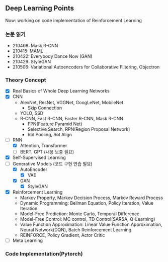 ## Deep Learning Points
Now: working on code implementation of Reinforcement Learning

### 논문 읽기
- 210408: Mask R-CNN
- 210415: MAML
- 210422: Everybody Dance Now (GAN)
- 210429: StyleGAN
- 210506: Variational Autoencoders for Collaborative Filtering, Objectron

### Theory Concept
- [x] Real Basics of Whole Deep Learning Networks
- [x] CNN
  - AlexNet, ResNet, VGGNet, GoogLeNet, MobileNet
    - Skip Connection
  - YOLO, SSD
  - R-CNN, Fast R-CNN, Faster R-CNN, Mask R-CNN
    - FPN(Feature Pyramid Net)
    - Selective Search, RPN(Region Proposal Network)
    - RoI Pooling, RoI Align
- [ ] RNN
  - [x] Attention, Transformer
  - [ ] BERT, GPT (내용 보충 필요)
- [x] Self-Supervised Learning
- [ ] Generative Models (코드 구현 연습 필요)
  - [x] AutoEncoder
    - [x] VAE
  - [x] GAN
    - [x] StyleGAN
- [x] Reinforcement Learning
  - Markov Property, Markov Decision Process, Markov Reward Process
  - Dynamic Programming: Bellman Equation, Policy Iteration, Value Iteration
  - Model-Free Prediction: Monte Carlo, Temporal Difference
  - Model-Free Control: MC control, TD Control(SARSA, Q-Learning)
  - Value Function Approximation: Linear Value Function Approximation, Neural Network(DQN), Batch Reinforcement Learning
  - REINFORCE, Policy Gradient, Actor Critic
- [ ] Meta Learning

### Code Implementation(Pytorch)
